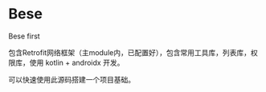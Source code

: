 # Bese
Bese first

包含Retrofit网络框架（主module内，已配置好），包含常用工具库，列表库，权限库，使用 kotlin + androidx 开发。

可以快速使用此源码搭建一个项目基础。
